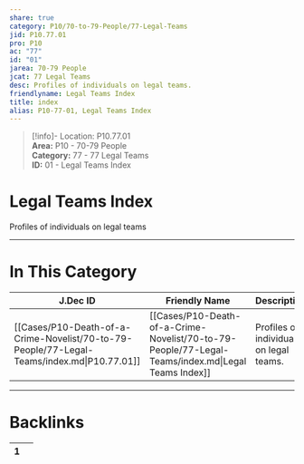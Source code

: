 ```yaml
---  
share: true  
category: P10/70-to-79-People/77-Legal-Teams  
jid: P10.77.01  
pro: P10  
ac: "77"  
id: "01"  
jarea: 70-79 People  
jcat: 77 Legal Teams  
desc: Profiles of individuals on legal teams.  
friendlyname: Legal Teams Index  
title: index  
alias: P10-77-01, Legal Teams Index  
---  
```

  
>[!info]- Location: P10.77.01  
>**Area:** P10 - 70-79 People  
>**Category:** 77 - 77 Legal Teams  
>**ID:** 01 - Legal Teams Index  
  
# Legal Teams Index  
  
Profiles of individuals on legal teams  
   
  
  
---  
# In This Category  
  
| J.Dec ID                                                                                   | Friendly Name                                                                                      | Description                             |  
| ------------------------------------------------------------------------------------------ | -------------------------------------------------------------------------------------------------- | --------------------------------------- |  
| [[Cases/P10-Death-of-a-Crime-Novelist/70-to-79-People/77-Legal-Teams/index.md\|P10.77.01]] | [[Cases/P10-Death-of-a-Crime-Novelist/70-to-79-People/77-Legal-Teams/index.md\|Legal Teams Index]] | Profiles of individuals on legal teams. |  
  
  
---  
# Backlinks  
<div><table class="dataview table-view-table"><thead class="table-view-thead"><tr class="table-view-tr-header"><th class="table-view-th"><span></span><span class="dataview small-text">1</span></th><th class="table-view-th"><span></span></th></tr></thead><tbody class="table-view-tbody"></tbody></table></div>